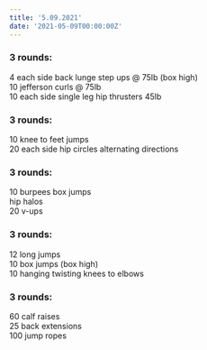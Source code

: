 ```yaml
---
title: '5.09.2021'
date: '2021-05-09T00:00:00Z'
---
```


### 3 rounds:  
4 each side back lunge step ups @ 75lb (box high)                 
10 jefferson curls @ 75lb    
10 each side single leg hip thrusters 45lb                  
  
### 3 rounds:  
10 knee to feet jumps                   
20 each side hip circles alternating directions                           

### 3 rounds:  
10 burpees box jumps                 
hip halos   
20 v-ups     

### 3 rounds:  
12 long jumps                    
10 box jumps (box high)     
10 hanging twisting knees to elbows     

### 3 rounds:  
60 calf raises                        
25 back extensions         
100 jump ropes          